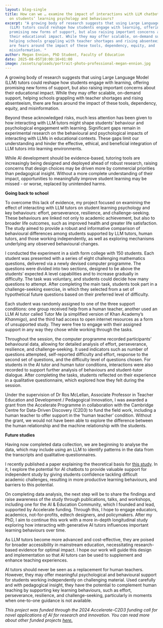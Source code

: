 ```yaml
---
layout: blog-single
title: How can we … examine the impact of interactions with LLM chatbot tutors
  on students’ learning psychology and behaviours?
excerpt: "A growing body of research suggests that using Large Language Model
  (LLM) tutors could reshape how students engage with learning, offering
  promising new forms of support, but also raising important concerns about
  their educational impact. While they may offer scalable, on-demand support,
  helping schools grappling with teacher shortages and rising absenteeism, there
  are fears around the impact of these tools, dependency, equity, and
  misinformation. "
author: Megan Ennion, PhD Student, Faculty of Education
date: 2025-08-05T10:00:16+01:00
image: /assets/uploads/portrait-photo-professional-megan-ennion.jpg
---
```

A growing body of research suggests that using Large Language Model (LLM) tutors could reshape how students engage with learning, offering promising new forms of support, but also raising important concerns about their educational impact. While they may offer scalable, on-demand support, helping schools grappling with teacher shortages and rising absenteeism, there are fears around the impact of these tools, dependency, equity, and misinformation.

Beyond these acknowledged risks, much less attention has been given to how interacting with LLM tutors might shape students’ behaviour and psychological engagement with learning. Significant gaps remain in experimental research on the behavioural and psychological impacts of interacting with LLMs in educational contexts. These gaps limit our understanding and hinder the effective, ethical, and beneficial integration of LLM tutors into learning environments.

While AI development should be evidence-based, tutoring tools are increasingly being designed and deployed ahead of robust research, raising concerns that design choices may be driven more by commercial priorities than pedagogical insight. Without a more complete understanding of their impact, opportunities to meaningfully improve student learning may be missed - or worse, replaced by unintended harms.

**Going back to school**

To overcome this lack of evidence, my project focused on examining the effect of interacting with LLM tutors on student learning psychology and key behaviours: effort, perseverance, resilience, and challenge-seeking. These behaviours are linked not only to academic achievement, but also to broader life outcomes, such as improved health and greater life satisfaction. The study aimed to provide a robust and informative comparison of behavioural differences among students supported by LLM tutors, human tutors, and those working independently, as well as exploring mechanisms underlying any observed behavioural changes.

I conducted the experiment in a sixth form college with 150 students. Each student was presented with a series of eight challenging mathematics questions, delivered via a newly devised computer programme. The questions were divided into two sections, designed to be above the students’ expected A level capabilities and to increase gradually in difficulty. The task was voluntary, and students could decide how many questions to attempt. After completing the main task, students took part in a challenge-seeking exercise, in which they selected from a set of hypothetical future questions based on their preferred level of difficulty.

Each student was randomly assigned to one of the three support conditions: one group received help from a human teacher, another used an LLM AI tutor called Tutor Me (a simplified version of Khan Academy’s *Khanmigo*), and the third had access to open internet resources as a form of unsupported study. They were free to engage with their assigned support in any way they chose while working through the tasks.

Throughout the session, the computer programme recorded participants’ behavioural data, allowing for detailed analysis of effort, perseverance, resilience, and challenge-seeking. It used indicators such as number of questions attempted, self-reported difficulty and effort, response to the second set of questions, and the difficulty level of questions chosen. For students in the AI tutor and human tutor conditions, interactions were also recorded to support further analysis of behaviours and student-tutor dialogue. After completing the tasks, students reflected on their experience in a qualitative questionnaire, which explored how they felt during the session.

Under the supervision of Dr Ros McLellan, Associate Professor in Teacher Education and Development / Pedagogical Innovation, I was awarded a grant from the Accelerate Programme in collaboration with the Cambridge Centre for Data-Driven Discovery (C2D3) to fund the field work, including a human teacher to offer support in the ‘human teacher’ condition. Without the grant, we would not have been able to explore the difference between the human relationship and the machine relationship with the students.

**Future studies**

Having now completed data collection, we are beginning to analyse the data, which may include using an LLM to identify patterns in the data from the transcripts and qualitative questionnaires.

I recently published a paper explaining the theoretical basis for [this study](https://doi.org/10.21428/8c225f6e.540b41b5). In it, I explore the potential for AI chatbots to provide valuable support for independent study by giving students confidence tackling difficult academic challenges, resulting in more productive learning behaviours, and barriers to this potential.

On completing data analysis, the next step will be to share the findings and raise awareness of the study through publications, talks, and workshops, including one for the AI & Education Community, which I founded and lead, supported by Accelerate funding. Through this, I hope to engage educators, academics, not-for-profits, edtech designers, and policymakers. After my PhD, I aim to continue this work with a more in-depth longitudinal study exploring how interacting with generative AI tutors influences important learning behaviours over time.

As LLM tutors become more advanced and cost-effective, they are poised for broader accessibility in mainstream education, necessitating research-based evidence for optimal impact. I hope our work will guide this design and implementation so that AI tutors can be used to supplement and enhance teaching experiences.

AI tutors should never be seen as a replacement for human teachers. However, they may offer meaningful psychological and behavioural support for students working independently on challenging material. Used carefully and with pedagogical insight, they have the potential to complement human teaching by supporting key learning behaviours, such as effort, perseverance, resilience, and challenge-seeking, particularly in moments when one-to-one guidance is not available.

*This project was funded through the 2024 Accelerate-C2D3 funding call for novel applications of AI for research and innovation. You can read more about other funded projects* [](<>)*[here.](https://science.ai.cam.ac.uk/news/2024-12-09-exploring-novel-applications-of-ai-for-research-and-innovation-%E2%80%93-announcing-our-2024-funded-projects.html)*